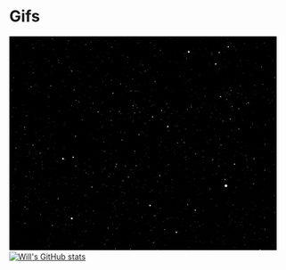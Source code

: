 # Gifs
![Star Field](https://github.com/willvernon/Gifs/blob/main/starfield.gif)
[![Will's GitHub stats](https://github-readme-stats.vercel.app/api?username=willvernon)](https://github.com/willvernon/github-readme-stats)
